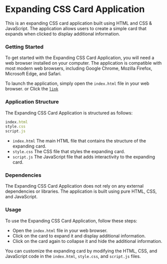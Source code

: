 # Expanding CSS Card Application
This is an expanding CSS card application built using HTML and CSS & JavaScript. The application allows users to create a simple card that expands when clicked to display additional information.

### Getting Started
To get started with the Expanding CSS Card Application, you will need a web browser installed on your computer. The application is compatible with most modern web browsers, including Google Chrome, Mozilla Firefox, Microsoft Edge, and Safari.

To launch the application, simply open the `index.html` file in your web browser. or Click the <a href="https://benjaminachebe.github.io/Expanding-Cards/" target="_blank">`link`</a>

### Application Structure
The Expanding CSS Card Application is structured as follows:

```JavaScript
index.html
style.css
script.js
```
* `index.html` The main HTML file that contains the structure of the expanding card.
* `style.css` The CSS file that styles the expanding card.
* `script.js` The JavaScript file that adds interactivity to the expanding card.

### Dependencies
The Expanding CSS Card Application does not rely on any external dependencies or libraries. The application is built using pure HTML, CSS, and JavaScript.

### Usage
To use the Expanding CSS Card Application, follow these steps:

* Open the `index.html` file in your web browser.
* Click on the card to expand it and display additional information.
* Click on the card again to collapse it and hide the additional information.

You can customize the expanding card by modifying the HTML, CSS, and JavaScript code in the `index.html`, `style.css`, and `script.js` files.

